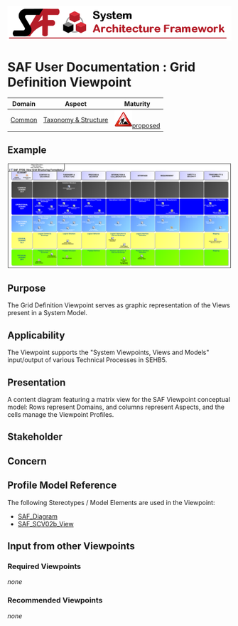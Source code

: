 ![System Architecture Framework](../diagrams/Banner_SAF.png)
# SAF User Documentation : Grid Definition Viewpoint
|**Domain**|**Aspect**|**Maturity**|
| --- | --- | --- |
|[Common](../domains.md#Domain-Common)|[Taxonomy & Structure](../aspects.md#Aspect-Taxonomy-&-Structure)|![Proposed](../diagrams/Under_construction_icon-red.svg )[proposed](../using-saf/maturity.md#proposed)|
## Example
![Grid-Definition-Viewpoint-primary-example.svg](../diagrams/vp-examples/Grid-Definition-Viewpoint-primary-example.svg)
## Purpose
The Grid Definition Viewpoint serves as graphic representation of the Views present in a System Model.
## Applicability
The Viewpoint supports the  "System Viewpoints, Views and Models" input/output of various Technical Processes in SEHB5.
## Presentation
A content diagram featuring a matrix view for the SAF Viewpoint conceptual model: Rows represent Domains, and columns represent Aspects, and the cells manage the Viewpoint Profiles.

## Stakeholder
## Concern
## Profile Model Reference
The following Stereotypes / Model Elements are used in the Viewpoint:
* [SAF_Diagram](../stereotypes.md#SAF_Diagram)
* [SAF_SCV02b_View](../stereotypes.md#SAF_SCV02b_View)
## Input from other Viewpoints
### Required Viewpoints
*none*
### Recommended Viewpoints
*none*
